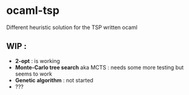 # ocaml-tsp
Different heuristic solution for the TSP written ocaml

## WIP : 
- **2-opt** : is working 
- **Monte-Carlo tree search** aka MCTS : needs some more testing but seems to work
-  **Genetic algorithm** : not started
-  ???

